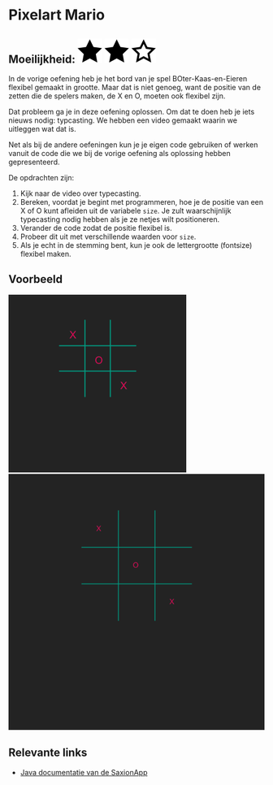 # Pixelart Mario
## Moeilijkheid: ![Filled](../resources/star-filled.svg) ![Filled](../resources/star-filled.svg) ![Filled](../resources/star-outlined.svg)


In de vorige oefening heb je het bord van je spel BOter-Kaas-en-Eieren flexibel gemaakt in grootte.
Maar dat is niet genoeg, want de positie van de zetten die de spelers maken, de X en O, moeten ook flexibel zijn.

Dat probleem ga je in deze oefening oplossen.
Om dat te doen heb je iets nieuws nodig: typcasting. We hebben een video gemaakt waarin we uitleggen wat dat is.

Net als bij de andere oefeningen kun je je eigen code gebruiken of werken vanuit de code die we bij de vorige oefening als oplossing hebben gepresenteerd.

De opdrachten zijn:
1. Kijk naar de video over typecasting.
2. Bereken, voordat je begint met programmeren, hoe je de positie van een X of O kunt afleiden uit de variabele ```size```.
Je zult waarschijnlijk typecasting nodig hebben als je ze netjes wilt positioneren.
3. Verander de code zodat de positie flexibel is. 
4. Probeer dit uit met verschillende waarden voor ```size```.
5. Als je echt in de stemming bent, kun je ook de lettergrootte (fontsize) flexibel maken.

## Voorbeeld
![Example](sample_output.png)
![Example](sample_output2.png)

## Relevante links
* [Java documentatie van de SaxionApp](https://saxionapp.hboictlab.nl/nl/saxion/app/SaxionApp.html)